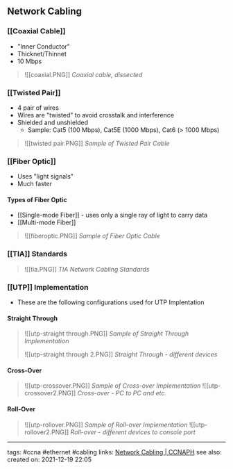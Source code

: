 ## Network Cabling

### [[Coaxial Cable]]
- "Inner Conductor"
- Thicknet/Thinnet
- 10 Mbps

>![[coaxial.PNG]]
>*Coaxial cable, dissected*


### [[Twisted Pair]]
- 4 pair of wires
- Wires are "twisted" to avoid crosstalk and interference
- Shielded and unshielded
	- Sample: Cat5 (100 Mbps), Cat5E (1000 Mbps), Cat6 (> 1000 Mbps)

>![[twisted pair.PNG]]
>*Sample of Twisted Pair Cable*

### [[Fiber Optic]]
- Uses "light signals"
- Much faster

#### Types of Fiber Optic
- [[Single-mode Fiber]] - uses only a single ray of light to carry data
- [[Multi-mode Fiber]]

>![[fiberoptic.PNG]]
>*Sample of Fiber Optic Cable*

### [[TIA]] Standards

>![[tia.PNG]]
>*TIA Network Cabling Standards*


###  [[UTP]] Implementation
- These are the following configurations used for UTP Implentation


#### Straight Through
>![[utp-straight through.PNG]]
>*Sample of Straight Through Implementation*
>
>![[utp-straight through 2.PNG]]
>*Straight Through - different devices*


#### Cross-Over
>![[utp-crossover.PNG]]
>*Sample of Cross-over Implementation*
>![[utp-crossover2.PNG]]
>*Cross-over - PC to PC and etc.*


#### Roll-Over
>![[utp-rollover.PNG]]
>*Sample of Roll-over Implementation*
>![[utp-rollover2.PNG]]
>*Roll-over - different devices to console port*

---
tags: #ccna #ethernet #cabling
links: [Network Cabling | CCNAPH](https://ccnaphilippines.teachable.com/courses/742904/lectures/15871503)
see also:
created on: 2021-12-19 22:05
